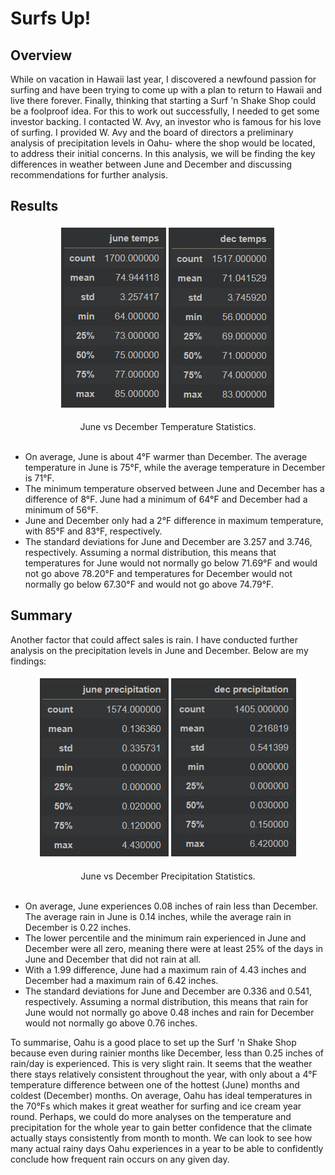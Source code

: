 # Surfs Up!

## Overview
While on vacation in Hawaii last year, I discovered a newfound passion for surfing and have been trying to come up with a plan to return to Hawaii and live there forever. Finally, thinking that starting a Surf 'n Shake Shop could be a foolproof idea. For this to work out successfully, I needed to get some investor backing. I contacted W. Avy, an investor who is famous for his love of surfing. I provided W. Avy and the board of directors a preliminary analysis of precipitation levels in Oahu- where the shop would be located, to address their initial concerns. In this analysis, we will be finding the key differences in weather between June and December and discussing recommendations for further analysis.

## Results

<p align="center"><img src="resources/temps.png"></p>

<div align="center">June vs December Temperature Statistics.</div><br>

- On average, June is about 4°F warmer than December. The average temperature in June is 75°F, while the average temperature in December is 71°F.
-	The minimum temperature observed between June and December has a difference of 8°F. June had a minimum of 64°F and December had a minimum of 56°F.
-	June and December only had a 2°F difference in maximum temperature, with 85°F and 83°F, respectively.
-	The standard deviations for June and December are 3.257 and 3.746, respectively. Assuming a normal distribution, this means that temperatures for June would not normally go below 71.69°F and would not go above 78.20°F and temperatures for December would not normally go below 67.30°F and would not go above 74.79°F.


## Summary
Another factor that could affect sales is rain. I have conducted further analysis on the precipitation levels in June and December. Below are my findings:

<p align="center"><img src="resources/prcps.png"></p>

<div align="center">June vs December Precipitation Statistics.</div><br>

-	On average, June experiences 0.08 inches of rain less than December. The average rain in June is 0.14 inches, while the average rain in December is 0.22 inches.
-	The lower percentile and the minimum rain experienced in June and December were all zero, meaning there were at least 25% of the days in June and December that did not rain at all.
-	With a 1.99 difference, June had a maximum rain of 4.43 inches and December had a maximum rain of 6.42 inches.
-	The standard deviations for June and December are 0.336 and 0.541, respectively. Assuming a normal distribution, this means that rain for June would not normally go above 0.48 inches and rain for December would not normally go above 0.76 inches.

To summarise, Oahu is a good place to set up the Surf 'n Shake Shop because even during rainier months like December, less than 0.25 inches of rain/day is experienced. This is very slight rain. It seems that the weather there stays relatively consistent throughout the year, with only about a 4°F temperature difference between one of the hottest (June) months and coldest (December) months. On average, Oahu has ideal temperatures in the 70°Fs which makes it great weather for surfing and ice cream year round. Perhaps, we could do more analyses on the temperature and precipitation for the whole year to gain better confidence that the climate actually stays consistently from month to month. We can look to see how many actual rainy days Oahu experiences in a year to be able to confidently conclude how frequent rain occurs on any given day.
